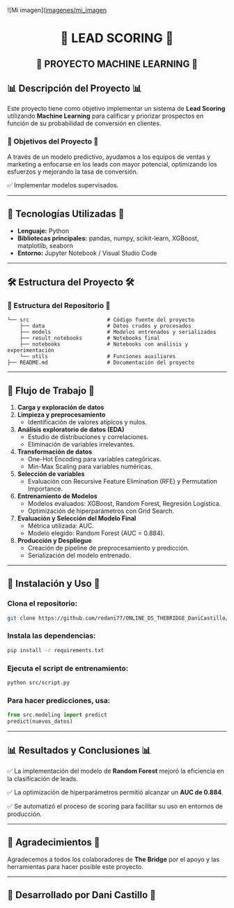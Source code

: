 ![Mi imagen]([imagenes/mi_imagen](https://github.com/redani77/ONLINE_DS_THEBRIDGE_DaniCastillo/blob/main/ML_LEAD%20SCORING/01_src/02_img/1714490532432.png)

<h1 align="center">🔄 LEAD SCORING 🔄</h1>

## <div align="center">  🤖 PROYECTO MACHINE LEARNING 🤖 </div>

## 📊 Descripción del Proyecto 📊

Este proyecto tiene como objetivo implementar un sistema de **Lead Scoring** utilizando **Machine Learning** para calificar y priorizar prospectos en función de su probabilidad de conversión en clientes. 

### 🎯 Objetivos del Proyecto 🎯

A través de un modelo predictivo, ayudamos a los equipos de ventas y marketing a enfocarse en los leads con mayor potencial, optimizando los esfuerzos y mejorando la tasa de conversión.

✅ Implementar modelos supervisados.

---

## 🔧 Tecnologías Utilizadas 🔧

- **Lenguaje:** Python
- **Bibliotecas principales:** pandas, numpy, scikit-learn, XGBoost, matplotlib, seaborn
- **Entorno:** Jupyter Notebook / Visual Studio Code

---

## 🛠️ Estructura del Proyecto 🛠️

### 📂 Estructura del Repositorio 📂

```
└── src                         # Código fuente del proyecto
    ├── data                    # Datos crudos y procesados
    ├── models                  # Modelos entrenados y serializados
    ├── result_notebooks        # Notebooks final
    ├── notebooks               # Notebooks con análisis y experimentación
    └── utils                   # Funciones auxiliares
├── README.md                   # Documentación del proyecto
```

---

## 📘 Flujo de Trabajo 📘

1. **Carga y exploración de datos**
2. **Limpieza y preprocesamiento**
   - Identificación de valores atípicos y nulos.
3. **Análisis exploratorio de datos (EDA)**
   - Estudio de distribuciones y correlaciones.
   - Eliminación de variables irrelevantes.
4. **Transformación de datos**
   - One-Hot Encoding para variables categóricas.
   - Min-Max Scaling para variables numéricas.
5. **Selección de variables**
   - Evaluación con Recursive Feature Elimination (RFE) y Permutation Importance.
6. **Entrenamiento de Modelos**
   - Modelos evaluados: XGBoost, Random Forest, Regresión Logística.
   - Optimización de hiperparámetros con Grid Search.
7. **Evaluación y Selección del Modelo Final**
   - Métrica utilizada: AUC.
   - Modelo elegido: Random Forest (AUC = 0.884).
8. **Producción y Despliegue**
   - Creación de pipeline de preprocesamiento y predicción.
   - Serialización del modelo entrenado.

---

## 🚀 Instalación y Uso 🚀

### Clona el repositorio:
```bash
git clone https://github.com/redani77/ONLINE_DS_THEBRIDGE_DaniCastillo/tree/main/ML_LEADSCORING.git
```

### Instala las dependencias:
```bash
pip install -r requirements.txt
```

### Ejecuta el script de entrenamiento:
```bash
python src/script.py
```

### Para hacer predicciones, usa:
```python
from src.modeling import predict
predict(nuevos_datos)
```

---

## 📊 Resultados y Conclusiones 📊

✅ La implementación del modelo de **Random Forest** mejoró la eficiencia en la clasificación de leads.

✅ La optimización de hiperparámetros permitió alcanzar un **AUC de 0.884**.

✅ Se automatizó el proceso de scoring para facilitar su uso en entornos de producción.

---

## 💙 Agradecimientos 💙

Agradecemos a todos los colaboradores de **The Bridge** por el apoyo y las herramientas para hacer posible este proyecto.

---

## 💪 Desarrollado por **Dani Castillo** 💪
